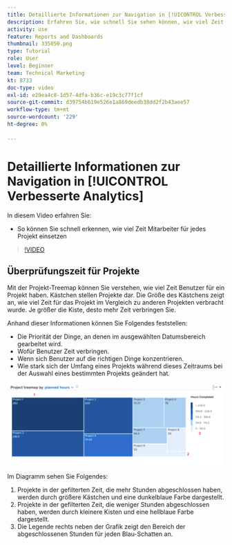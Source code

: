 ```yaml
---
title: Detaillierte Informationen zur Navigation in [!UICONTROL Verbesserte Analytics]
description: Erfahren Sie, wie schnell Sie sehen können, wie viel Zeit Mitarbeiter für jedes Projekt in Workfront einsetzen.
activity: use
feature: Reports and Dashboards
thumbnail: 335050.png
type: Tutorial
role: User
level: Beginner
team: Technical Marketing
kt: 8733
doc-type: video
exl-id: e29ea4c8-1d57-4dfa-b36c-e19c3c77f1cf
source-git-commit: d39754b619e526e1a869deedb38dd2f2b43aee57
workflow-type: tm+mt
source-wordcount: '229'
ht-degree: 0%

---
```


# Detaillierte Informationen zur Navigation in [!UICONTROL Verbesserte Analytics]

In diesem Video erfahren Sie:

* So können Sie schnell erkennen, wie viel Zeit Mitarbeiter für jedes Projekt einsetzen

>[!VIDEO](https://video.tv.adobe.com/v/335050/?quality=12)

## Überprüfungszeit für Projekte

Mit der Projekt-Treemap können Sie verstehen, wie viel Zeit Benutzer für ein Projekt haben. Kästchen stellen Projekte dar. Die Größe des Kästchens zeigt an, wie viel Zeit für das Projekt im Vergleich zu anderen Projekten verbracht wurde. Je größer die Kiste, desto mehr Zeit verbringen Sie.

Anhand dieser Informationen können Sie Folgendes feststellen:

* Die Priorität der Dinge, an denen im ausgewählten Datumsbereich gearbeitet wird.
* Wofür Benutzer Zeit verbringen.
* Wenn sich Benutzer auf die richtigen Dinge konzentrieren.
* Wie stark sich der Umfang eines Projekts während dieses Zeitraums bei der Auswahl eines bestimmten Projekts geändert hat.

![Ein Bild, das eine Projekt-Treemap mit Zahlen zu Bereichen anzeigt, die in den folgenden Aufzählungszeichen beschrieben werden](assets/section-2-7.png)

Im Diagramm sehen Sie Folgendes:

1. Projekte in der gefilterten Zeit, die mehr Stunden abgeschlossen haben, werden durch größere Kästchen und eine dunkelblaue Farbe dargestellt.
1. Projekte in der gefilterten Zeit, die weniger Stunden abgeschlossen haben, werden durch kleinere Kisten und eine hellblaue Farbe dargestellt.
1. Die Legende rechts neben der Grafik zeigt den Bereich der abgeschlossenen Stunden für jeden Blau-Schatten an.
